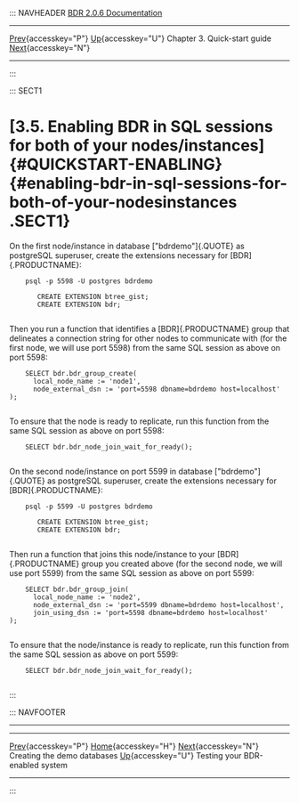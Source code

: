 ::: NAVHEADER
  [BDR 2.0.6 Documentation](index.md)                                                                                                                 
  ------------------------------------------------------------------------------- -------------------------------------- ------------------------------ ----------------------------------------------------------------------------------
  [Prev](quickstart-creating.md "Creating the demo databases"){accesskey="P"}   [Up](quickstart.md){accesskey="U"}    Chapter 3. Quick-start guide    [Next](quickstart-testing.md "Testing your BDR-enabled system"){accesskey="N"}

------------------------------------------------------------------------
:::

::: SECT1
# [3.5. Enabling BDR in SQL sessions for both of your nodes/instances]{#QUICKSTART-ENABLING} {#enabling-bdr-in-sql-sessions-for-both-of-your-nodesinstances .SECT1}

On the first node/instance in database [\"bdrdemo\"]{.QUOTE} as
postgreSQL superuser, create the extensions necessary for
[BDR]{.PRODUCTNAME}:

``` PROGRAMLISTING
    psql -p 5598 -U postgres bdrdemo

       CREATE EXTENSION btree_gist;
       CREATE EXTENSION bdr;
    
```

Then you run a function that identifies a [BDR]{.PRODUCTNAME} group that
delineates a connection string for other nodes to communicate with (for
the first node, we will use port 5598) from the same SQL session as
above on port 5598:

``` PROGRAMLISTING
    SELECT bdr.bdr_group_create(
      local_node_name := 'node1',
      node_external_dsn := 'port=5598 dbname=bdrdemo host=localhost'
);
    
```

To ensure that the node is ready to replicate, run this function from
the same SQL session as above on port 5598:

``` PROGRAMLISTING
    SELECT bdr.bdr_node_join_wait_for_ready();
    
```

On the second node/instance on port 5599 in database
[\"bdrdemo\"]{.QUOTE} as postgreSQL superuser, create the extensions
necessary for [BDR]{.PRODUCTNAME}:

``` PROGRAMLISTING
    psql -p 5599 -U postgres bdrdemo

       CREATE EXTENSION btree_gist;
       CREATE EXTENSION bdr;
    
```

Then run a function that joins this node/instance to your
[BDR]{.PRODUCTNAME} group you created above (for the second node, we
will use port 5599) from the same SQL session as above on port 5599:

``` PROGRAMLISTING
    SELECT bdr.bdr_group_join(
      local_node_name := 'node2',
      node_external_dsn := 'port=5599 dbname=bdrdemo host=localhost',
      join_using_dsn := 'port=5598 dbname=bdrdemo host=localhost'
);
    
```

To ensure that the node/instance is ready to replicate, run this
function from the same SQL session as above on port 5599:

``` PROGRAMLISTING
    SELECT bdr.bdr_node_join_wait_for_ready();
    
```
:::

::: NAVFOOTER

------------------------------------------------------------------------

  ------------------------------------------------- -------------------------------------- ------------------------------------------------
  [Prev](quickstart-creating.md){accesskey="P"}     [Home](index.md){accesskey="H"}      [Next](quickstart-testing.md){accesskey="N"}
  Creating the demo databases                        [Up](quickstart.md){accesskey="U"}                   Testing your BDR-enabled system
  ------------------------------------------------- -------------------------------------- ------------------------------------------------
:::
